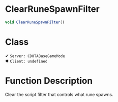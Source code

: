 # ClearRuneSpawnFilter
```js	
void ClearRuneSpawnFilter()
```
# Class
✔ `Server: CDOTABaseGameMode`  
✖ `Client: undefined`  

# Function Description
Clear the script filter that controls what rune spawns.
